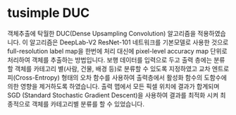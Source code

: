 # tusimple DUC
객체추출에 탁월한 DUC(Dense Upsampling Convolution) 알고리즘을 적용하였습니다. 이 알고리즘은 DeepLab-V2 ResNet-101 네트워크를 기본모델로 사용한 것으로 full-resolution label map을 한번에 처리 대신에 pixel-level accuracy map 단위로 처리하여 객체를 추출하는 방법입니다. 보행 데이터를 입력으로 두고 출력 층에는 분류할 객체를 카테고리 별(사람, 건물, 배경 등)로 분류할 수 있도록 지정하였고 교차 엔트로피(Cross-Entropy) 형태의 오차 함수를 사용하여 출력층에서 활성화 함수의 도함수에 의한 영향을 제거하도록 하였습니다. 출력 맵에서 모든 픽셀 위치에 결과가 합계되며 SGD (Standard Stochastic Gradient Descent)을 사용하여 결과를 최적화 시켜 최종적으로 객체를 카테고리별 분류를 할 수 있었습니다.
